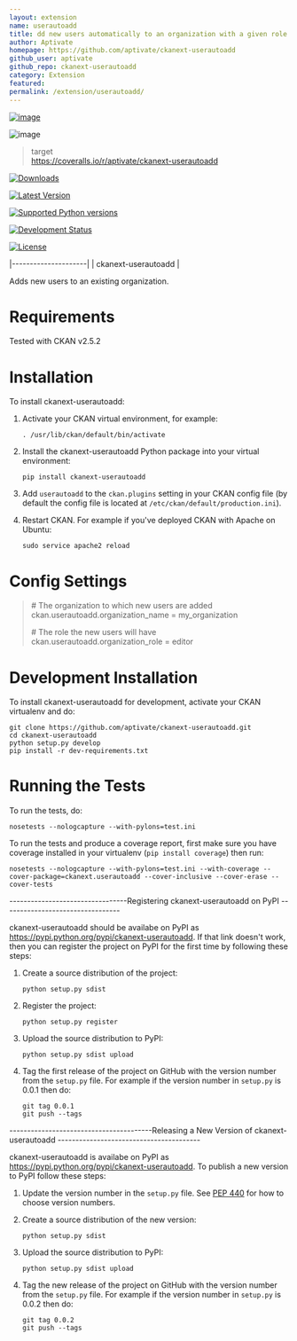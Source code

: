 ```yaml
---
layout: extension
name: userautoadd
title: dd new users automatically to an organization with a given role
author: Aptivate
homepage: https://github.com/aptivate/ckanext-userautoadd
github_user: aptivate
github_repo: ckanext-userautoadd
category: Extension
featured: 
permalink: /extension/userautoadd/
---
```



[![image](https://travis-ci.org/aptivate/ckanext-userautoadd.svg?branch=master)](https://travis-ci.org/aptivate/ckanext-userautoadd)

![image](https://coveralls.io/repos/aptivate/ckanext-userautoadd/badge.svg)

> target  
> <https://coveralls.io/r/aptivate/ckanext-userautoadd>
>
[![Downloads](https://pypip.in/download/ckanext-userautoadd/badge.svg)](https://pypi.python.org/pypi//ckanext-userautoadd/)

[![Latest Version](https://pypip.in/version/ckanext-userautoadd/badge.svg)](https://pypi.python.org/pypi/ckanext-userautoadd/)

[![Supported Python versions](https://pypip.in/py_versions/ckanext-userautoadd/badge.svg)](https://pypi.python.org/pypi/ckanext-userautoadd/)

[![Development Status](https://pypip.in/status/ckanext-userautoadd/badge.svg)](https://pypi.python.org/pypi/ckanext-userautoadd/)

[![License](https://pypip.in/license/ckanext-userautoadd/badge.svg)](https://pypi.python.org/pypi/ckanext-userautoadd/)

|---------------------|
| ckanext-userautoadd |

Adds new users to an existing organization.

Requirements
============

Tested with CKAN v2.5.2

Installation
============

To install ckanext-userautoadd:

1.  Activate your CKAN virtual environment, for example:

        . /usr/lib/ckan/default/bin/activate

2.  Install the ckanext-userautoadd Python package into your virtual environment:

        pip install ckanext-userautoadd

3.  Add `userautoadd` to the `ckan.plugins` setting in your CKAN config file (by default the config file is located at `/etc/ckan/default/production.ini`).
4.  Restart CKAN. For example if you've deployed CKAN with Apache on Ubuntu:

        sudo service apache2 reload

Config Settings
===============

> \# The organization to which new users are added ckan.userautoadd.organization\_name = my\_organization
>
> \# The role the new users will have ckan.userautoadd.organization\_role = editor

Development Installation
========================

To install ckanext-userautoadd for development, activate your CKAN virtualenv and do:

    git clone https://github.com/aptivate/ckanext-userautoadd.git
    cd ckanext-userautoadd
    python setup.py develop
    pip install -r dev-requirements.txt

Running the Tests
=================

To run the tests, do:

    nosetests --nologcapture --with-pylons=test.ini

To run the tests and produce a coverage report, first make sure you have coverage installed in your virtualenv (`pip install coverage`) then run:

    nosetests --nologcapture --with-pylons=test.ini --with-coverage --cover-package=ckanext.userautoadd --cover-inclusive --cover-erase --cover-tests

---------------------------------Registering ckanext-userautoadd on PyPI ---------------------------------

ckanext-userautoadd should be availabe on PyPI as <https://pypi.python.org/pypi/ckanext-userautoadd>. If that link doesn't work, then you can register the project on PyPI for the first time by following these steps:

1.  Create a source distribution of the project:

        python setup.py sdist

2.  Register the project:

        python setup.py register

3.  Upload the source distribution to PyPI:

        python setup.py sdist upload

4.  Tag the first release of the project on GitHub with the version number from the `setup.py` file. For example if the version number in `setup.py` is 0.0.1 then do:

        git tag 0.0.1
        git push --tags

----------------------------------------Releasing a New Version of ckanext-userautoadd ----------------------------------------

ckanext-userautoadd is availabe on PyPI as <https://pypi.python.org/pypi/ckanext-userautoadd>. To publish a new version to PyPI follow these steps:

1.  Update the version number in the `setup.py` file. See [PEP 440](http://legacy.python.org/dev/peps/pep-0440/#public-version-identifiers) for how to choose version numbers.
2.  Create a source distribution of the new version:

        python setup.py sdist

3.  Upload the source distribution to PyPI:

        python setup.py sdist upload

4.  Tag the new release of the project on GitHub with the version number from the `setup.py` file. For example if the version number in `setup.py` is 0.0.2 then do:

        git tag 0.0.2
        git push --tags



